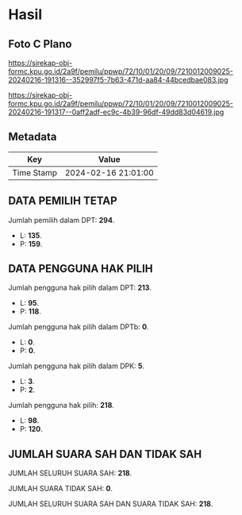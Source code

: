 # Hasil

## Foto C Plano

https://sirekap-obj-formc.kpu.go.id/2a9f/pemilu/ppwp/72/10/01/20/09/7210012009025-20240216-191316--352997f5-7b63-471d-aa84-44bcedbae083.jpg

https://sirekap-obj-formc.kpu.go.id/2a9f/pemilu/ppwp/72/10/01/20/09/7210012009025-20240216-191317--0aff2adf-ec9c-4b39-96df-49dd83d04619.jpg


## Metadata

| Key        | Value               |
| ---------- | ------------------- |
| Time Stamp | 2024-02-16 21:01:00 |


## DATA PEMILIH TETAP

Jumlah pemilih dalam DPT: **294**.
 * L: **135**.
 * P: **159**.

## DATA PENGGUNA HAK PILIH

Jumlah pengguna hak pilih dalam DPT: **213**.
 * L: **95**.
 * P: **118**.

Jumlah pengguna hak pilih dalam DPTb: **0**.
 * L: **0**.
 * P: **0**.

Jumlah pengguna hak pilih dalam DPK: **5**.
 * L: **3**.
 * P: **2**.

Jumlah pengguna hak pilih: **218**.
 * L: **98**.
 * P: **120**.

## JUMLAH SUARA SAH DAN TIDAK SAH

JUMLAH SELURUH SUARA SAH: **218**.

JUMLAH SUARA TIDAK SAH: **0**.

JUMLAH SELURUH SUARA SAH DAN SUARA TIDAK SAH: **218**.


